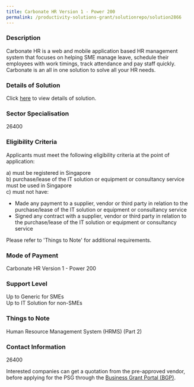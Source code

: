 ```yaml
---
title: Carbonate HR Version 1 - Power 200
permalink: /productivity-solutions-grant/solutionrepo/solution2866
---
```


### Description

Carbonate HR is a web and mobile application based HR management system that focuses on helping SME manage leave, schedule their employees with work timings, track attendance and pay staff quickly. Carbonate is an all in one solution to solve all your HR needs.

### Details of Solution

Click <a href='Carbonate Pte Ltd' target='_blank' rel='noopener'>here</a> to view details of solution.

### Sector Specialisation

26400

### Eligibility Criteria

Applicants must meet the following eligibility criteria at the point of application:

a) must be registered in Singapore <br>
b) purchase/lease of the IT solution or equipment or consultancy service must be used in Singapore <br>
c) must not have:
- Made any payment to a supplier, vendor or third party in relation to the purchase/lease of the IT solution or equipment or consultancy service
- Signed any contract with a supplier, vendor or third party in relation to the purchase/lease of the IT solution or equipment or consultancy service

Please refer to 'Things to Note' for additional requirements.

### Mode of Payment
Carbonate HR Version 1 - Power 200

### Support Level
Up to Generic for SMEs <br>
Up to IT Solution for non-SMEs

### Things to Note
Human Resource Management System (HRMS) (Part 2)

### Contact Information
26400

Interested companies can get a quotation from the pre-approved vendor, before applying for the PSG through the <a target='_blank' rel='noopener' href='https://www.businessgrants.gov.sg/'>Business Grant Portal (BGP)</a>.
